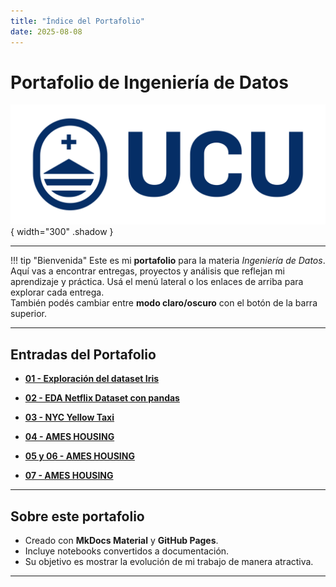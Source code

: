 ```yaml
---
title: "Índice del Portafolio"
date: 2025-08-08
---
```


# Portafolio de Ingeniería de Datos

![Portada](../images/portada.svg){ width="300" .shadow }

---

!!! tip "Bienvenida"
    Este es mi **portafolio** para la materia *Ingeniería de Datos*.  
    Aquí vas a encontrar entregas, proyectos y análisis que reflejan mi aprendizaje y práctica.
    Usá el menú lateral o los enlaces de arriba para explorar cada entrega.  
    También podés cambiar entre **modo claro/oscuro** con el botón de la barra superior.
    
---

## Entradas del Portafolio

- **[01 - Exploración del dataset Iris](entregas/01-primera-entrada.md)**  
  

- **[02 - EDA Netflix Dataset con pandas](entregas/02-segunda-entrega.md)**  
  
- **[03 - NYC Yellow Taxi](entregas/03-tercera-entrega.md)**  
  
- **[04 - AMES HOUSING](entregas/04-cuarta-entrega.md)**  

- **[05 y 06 - AMES HOUSING](entregas/05-quinta-entrega.md)**  
  
- **[07 - AMES HOUSING](entregas/06-sexta-entrega.md)**  
---


## Sobre este portafolio

- Creado con **MkDocs Material** y **GitHub Pages**.  
- Incluye notebooks convertidos a documentación.  
- Su objetivo es mostrar la evolución de mi trabajo de manera atractiva.  

---

    
